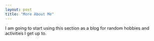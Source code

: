 ```yaml
---
layout: post
title: "More About Me"
---
```

I am going to start using this section as a blog for random hobbies and activities I get up to. 
<br />




